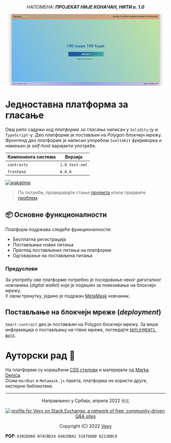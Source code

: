 <div align="center">
<i>НАПОМЕНА: <b>ПРОЈЕКАТ НИЈЕ КОНАЧАН, НИТИ в. 1.0</b></i>
</div>

!["Platform_sample"](/sample.png)
  
# Једноставна платформа за гласање
Овај репо садржи код _платформе за гласање_ написан у `Solidity`-ју и `TypeScript`-у. Део платформе је постављен на _Polygon_ блокчејн мрежу.  
Фронтенд део платформе је написан упоребом `SvelteKit` фрејмворка и намењен је _self-host_ варијанти употребе.

|Компонента система|Верзија|
|-|-|
|`contracts`|`1.0 test-net`|
|`frontend`|`0.0.8`|

[![wakatime](https://wakatime.com/badge/github/vexy/simple_voting.svg)](https://wakatime.com/badge/github/vexy/simple_voting?style=for-the-badge)

> По потреби, проверавајте стање [пројекта](https://github.com/vexy/simple_voting/projects/1) и/или пријавите [проблем](https://github.com/vexy/simple_voting/issues).

## 📦 Основне функционалности
Платформ подржава следеће функционалности:
  - Бесплатна регистрација
  - Постављање нових питања
  - Преглед постављених питања на платформи
  - Одговарање на постављена питања

### Предуслови
За употребу ове платформе потребно је поседовање неког дигиталног новчаника (_digital wallet_) који је подешен за повезивање на блокчејн мрежу.  
У овом тренутку, једино је подржан [MetaMask](https://metamask.io/) новчаник.

## Постављање на блокчејн мреже (_deployment_)
`Smart-contract` део је постављен на Polygon блокчејн мрежу. За више информација о постављању на глвне мреже, погледајте [`DEPLOYMENTS фајл`](/DEPLOYMENTS.md).

# Ауторски рад 🙌
На платформи су коришћени [CSS стилови](https://markodenic.com/tools/buttons-generator/) и материјали од [Markа Denića](https://github.com/markodenic).  
Осим `Hardhat` и `Metamask.js` пакета, платформа не користи друге, екстерне библиотеке.

---

<div align="center">
  <p>Направљено у Србији, априла 2022 🇷🇸</p>
  <a href="https://stackexchange.com/users/215166">
    <img src="https://stackexchange.com/users/flair/215166.png?theme=clean" width="208" height="58" alt="profile for Vexy on Stack Exchange, a network of free, community-driven Q&amp;A sites" title="profile for Vexy on Stack Exchange, a network of free, community-driven Q&amp;A sites">
  </a>
  <p>Copyright (C) 2022 <a href="https://github.com/vexy">Vexy</a>
</div>
  

**PGP**: `6302D860 B74CBD34 6482DBA2 518766D0 8213DBC0`